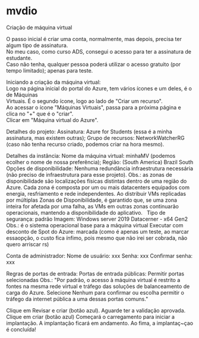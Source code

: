 # mvdio
Criação de máquina virtual
<p></p>
O passo inicial é criar uma conta, normalmente, mas depois, precisa ter algum tipo de assinatura. <br>
No meu caso, como curso ADS, consegui o acesso para ter a assinatura de estudante. <br>
Caso não tenha, qualquer pessoa poderá utilizar o acesso gratuito (por tempo limitado); apenas para teste.
<p></p>
Iniciando a criação da máquina virtual:<br>
Logo na página inicial do portal do Azure, tem vários ícones e um deles, é o de Máquinas <br>
Virtuais. É o segundo ícone, logo ao lado de "Criar um recurso". <br>
Ao acessar o ícone "Máquinas Virtuais", passa para a próxima página e clica no "+" que é o "criar". <br>
Clicar em "Máquina virtual do Azure".<br>

Detalhes do projeto:
Assinatura: Azure for Students (essa é a minha assinatura, mas existem outras);
Grupo de recursos: NetworkWatcherRG (caso não tenha recurso criado, podemos criar na hora mesmo).

Detalhes da instância:
Nome da máquina virtual: minhaMV (podemos ecolher o nome de nossa preferência);
Região: (South America) Brazil South
Opções de disponibilidade: Nenhuma redundância infraestrutura necessária (não preciso de infraestrutura para esse projeto).
     Obs.: as zonas de disponibilidade são localizações físicas distintas dentro de uma região do Azure. Cada zona é composta por 
     um ou mais datacenters equipados com energia, resfriamento e rede independentes. Ao distribuir VMs replicadas por múltiplas 
     Zonas de Disponibilidade, é garantido que, se uma zona inteira for afetada por uma falha, as VMs em outras zonas continuarão
     operacionais, mantendo a disponibilidade do aplicativo.   
Tipo de segurança: padrão
Imagem: Windows server 2019 Datacerner - x64 Gen2 
     Obs.: é o sistema operacional base para a máquina virtual
Executar com desconto de Spot do Azure: marcada (como é apenas um teste, ao marcar essaopção, o custo fica ínfimo, pois mesmo que 
não irei ser cobrada, não quero arriscar rs)

Conta de administrador:
Nome de usuário: xxx
Senha: xxx
Confirmar senha: xxx

Regras de portas de entrada:
Portas de entrada públicas: Permitir portas selecionadas
     Obs.: "Por padrão, o acesso à máquina virtual é restrito a fontes na mesma rede virtual e tráfego das soluções de balanceamento 
     de carga do Azure. Selecione Nenhum para confirmar ou escolha permitir o tráfego da internet pública a uma dessas portas comuns."

Clique em Revisar e criar (botão azul).
Aguarde ter a validação aprovada.
Clique em criar (botão azul)
Começará o carregamento para iniciar a implantação.
A implantação ficará em andamento.
Ao fima, a implantaç~çao é concluída!





